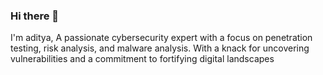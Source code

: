 ### Hi there 👋

 I'm aditya, A passionate cybersecurity expert with a focus on penetration testing, risk analysis, and malware analysis. With a knack for uncovering vulnerabilities and a commitment to fortifying digital landscapes
 






